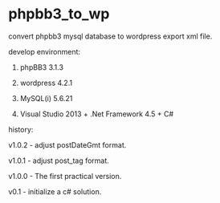 # phpbb3_to_wp

convert phpbb3 mysql database to wordpress export xml file.

develop environment:

1. phpBB3 3.1.3

2. wordpress 4.2.1

3. MySQL(i) 5.6.21

4. Visual Studio 2013 + .Net Framework 4.5 + C#

history:

v1.0.2 - adjust postDateGmt format.

v1.0.1 - adjust post_tag format.

v1.0.0 - The first practical version.

v0.1 - initialize a c# solution.
